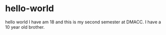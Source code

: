 # hello-world
hello world
I have am 18 and this is my second semester at DMACC. I have a 10 year old brother. 
